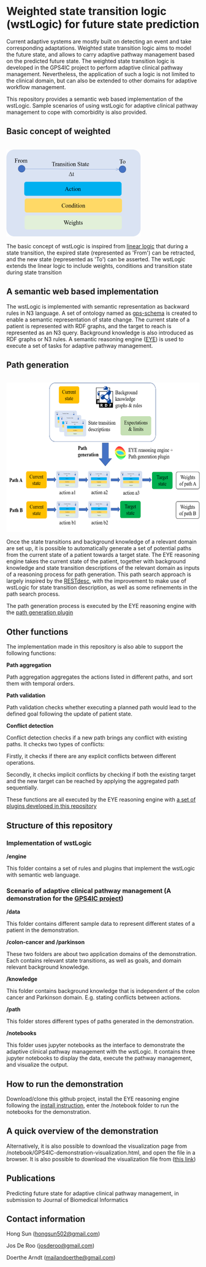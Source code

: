 # Weighted state transition logic (wstLogic) for future state prediction 

Current adaptive systems are mostly built on detecting an event and take corresponding adaptations. 
Weighted state transition logic aims to model the future state, and allows to carry adaptive pathway management based on the predicted future state.
The weighted state transition logic is developed in the GPS4IC project to perform adaptive clinical pathway management.
Nevertheless, the application of such a logic is not limited to the clinical domain, 
but can also be extended to other domains for adaptive workflow management.

This repository provides a semantic web based implementation of the wstLogic. 
Sample scenarios of using wstLogic for adaptive clinical pathway management to cope with comorbidity is also provided.


## Basic concept of weighted 
<br />
<img src="state-transition.png" width="350" height="226"/>
<br />

The basic concept of wstLogic is inspired from [linear logic](https://girard.perso.math.cnrs.fr/Synsem.pdf) that during a state transition,
the expired state (represented as 'From') can be retracted, 
and the new state (represented as 'To') can be asserted. 
The wstLogic extends the linear logic to include weights, 
conditions and transition state during state transition

## A semantic web based implementation
The wstLogic is implemented with semantic representation as backward rules 
in N3 language. 
A set of ontology named as [gps-schema](http://josd.github.io/eye/reasoning/gps/gps-schema) 
is created to enable a semantic representation of state change. 
The current state of a patient is represented with RDF graphs, 
and the target to reach is represented as an N3 query. 
Background knowledge is also introduced as RDF graphs or N3 rules. 
A semantic reasoning engine ([EYE](https://github.com/josd/eye)) is used 
to execute a set of tasks for adaptive pathway management.

## Path generation
<br />
<img src="path-generation.png" width="600" height="388"/>
<br />

Once the state transitions and background knowledge of a relevant domain are set up, 
it is possible to automatically generate a set of potential paths from the current state of a patient towards a target state. 
The EYE reasoning engine takes the current state of the patient, 
together with background knowledge and state transition descriptions of the relevant domain as inputs of a reasoning process for path generation.
This path search approach is largely inspired by the [RESTdesc](https://arxiv.org/pdf/1512.07780.pdf), 
with the improvement to make use of wstLogic for state transition description, 
as well as some refinements in the path search process.

The path generation process is executed by the EYE reasoning engine with the 
[path generation plugin](https://github.com/hongsun502/wstLogic/blob/master/engine/gps-plugin.n3)

## Other functions
The implementation made in this repository is also able to support the following functions:

**Path aggregation**

Path aggregation aggregates the actions listed in different paths, and sort them with temporal orders.

**Path validation**

Path validation checks whether executing a planned path would lead to the defined goal following the update of patient state. 

**Conflict detection**

Conflict detection checks if a new path brings any conflict with existing paths.
It checks two types of conflicts: 

Firstly, it checks if there are any explicit conflicts between different operations.

Secondly, it checks implicit conflicts by checking if both the existing target and the new target can be reached by applying the aggregated path sequentially.

These functions are all executed by the EYE reasoning engine with [a set of plugins developed in this repository](https://github.com/hongsun502/wstLogic/tree/master/engine)

## Structure of this repository
### Implementation of wstLogic
**/engine**

This folder contains a set of rules and plugins that implement the wstLogic with semantic web language.

### Scenario of adaptive clinical pathway management (A demonstration for the [GPS4IC project](https://www.imec-int.com/en/what-we-offer/research-portfolio/gps4integratedcare))
**/data**

This folder contains different sample data to represent different states of a patient in the demonstration.

**/colon-cancer and /parkinson**

These two folders are about two application domains of the demonstration. 
Each contains relevant state transitions, as well as goals, and domain relevant background knowledge.

**/knowledge**

This folder contains background knowledge that is independent of the colon cancer and Parkinson domain. 
E.g. stating conflicts between actions.

**/path**

This folder stores different types of paths generated in the demonstration.

**/notebooks**

This folder uses jupyter notebooks as the interface to demonstrate 
the adaptive clinical pathway management with the wstLogic.
It contains three jupyter notebooks to display the data, 
execute the pathway management, and visualize the output.

## How to run the demonstration
Download/clone this github project, 
install the EYE reasoning engine following the [install instruction](https://github.com/josd/eye/blob/master/INSTALL), 
enter the /notebook folder to run the notebooks for the demonstration.

## A quick overview of the demonstration
Alternatively, it is also possible to download the visualization page from /notebook/GPS4IC-demonstration-visualization.html, and open the file in a browser.
It is also possible to download the visualization file from ([this link](https://drive.google.com/file/d/1sjgpZvUwT3_EzdmviGSPaAvXYku1iIO5/view))
## Publications
Predicting future state for adaptive clinical pathway management, in submission to Journal of Biomedical Informatics

## Contact information
Hong Sun (hongsun502@gmail.com)

Jos De Roo (josderoo@gmail.com)

Doerthe Arndt (mailandoerthe@gmail.com)
